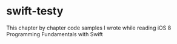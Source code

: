 # swift-testy
This chapter by chapter code samples I wrote while reading iOS 8 Programming Fundamentals with Swift

